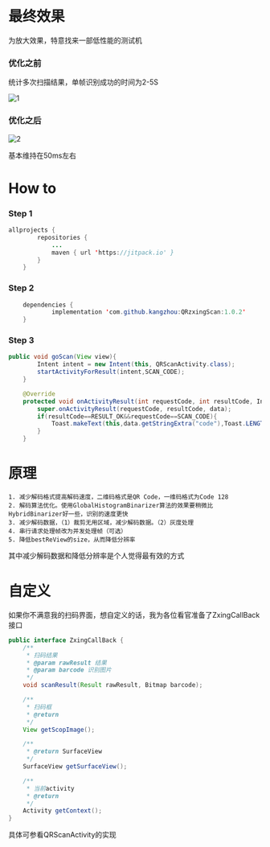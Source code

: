 # 最终效果
为放大效果，特意找来一部低性能的测试机
### 优化之前
统计多次扫描结果，单帧识别成功的时间为2-5S

![1](https://github.com/kangzhou/QRzxingScan/blob/master/pic/zxingscan11.png)

### 优化之后
![2](https://github.com/kangzhou/QRzxingScan/blob/master/pic/zxingscan22.png)

基本维持在50ms左右

# How to
### Step 1
```java 
allprojects {
		repositories {
			...
			maven { url 'https://jitpack.io' }
		}
	}
```
### Step 2
```java 
	dependencies {
	        implementation 'com.github.kangzhou:QRzxingScan:1.0.2'
	}
```
### Step 3
```java 
public void goScan(View view){
        Intent intent = new Intent(this, QRScanActivity.class);
        startActivityForResult(intent,SCAN_CODE);
    }

    @Override
    protected void onActivityResult(int requestCode, int resultCode, Intent data) {
        super.onActivityResult(requestCode, resultCode, data);
        if(resultCode==RESULT_OK&&requestCode==SCAN_CODE){
            Toast.makeText(this,data.getStringExtra("code"),Toast.LENGTH_SHORT).show();
        }
    }
```

# 原理
	1. 减少解码格式提高解码速度，二维码格式是QR Code，一维码格式为Code 128
	2. 解码算法优化。使用GlobalHistogramBinarizer算法的效果要稍微比HybridBinarizer好一些，识别的速度更快
	3. 减少解码数据，（1）裁剪无用区域，减少解码数据。（2）灰度处理
	4. 串行请求处理帧改为并发处理帧（可选）
	5. 降低bestReView的size，从而降低分辨率
其中减少解码数据和降低分辨率是个人觉得最有效的方式

# 自定义
如果你不满意我的扫码界面，想自定义的话，我为各位看官准备了ZxingCallBack接口
```java 
public interface ZxingCallBack {
    /**
     * 扫码结果
     * @param rawResult 结果
     * @param barcode 识别图片
     */
    void scanResult(Result rawResult, Bitmap barcode);

    /**
     * 扫码框
     * @return
     */
    View getScopImage();

    /**
     * @return SurfaceView
     */
    SurfaceView getSurfaceView();

    /**
     * 当前activity
     * @return
     */
    Activity getContext();
}
```
具体可参看QRScanActivity的实现
